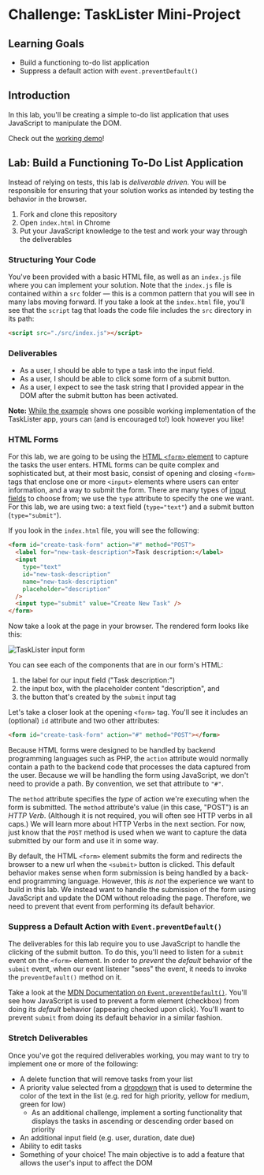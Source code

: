 # Challenge: TaskLister Mini-Project

## Learning Goals

- Build a functioning to-do list application
- Suppress a default action with `event.preventDefault()`

## Introduction

In this lab, you'll be creating a simple to-do list application that uses
JavaScript to manipulate the DOM.

Check out the [working demo][example]!

## Lab: Build a Functioning To-Do List Application

Instead of relying on tests, this lab is _deliverable driven_. You will be
responsible for ensuring that your solution works as intended by testing the
behavior in the browser.

1. Fork and clone this repository
2. Open `index.html` in Chrome
3. Put your JavaScript knowledge to the test and work your way through the
   deliverables

### Structuring Your Code

You've been provided with a basic HTML file, as well as an `index.js` file where
you can implement your solution. Note that the `index.js` file is contained
within a `src` folder — this is a common pattern that you will see in many labs
moving forward. If you take a look at the `index.html` file, you'll see that the
`script` tag that loads the code file includes the `src` directory in its path:

```html
<script src="./src/index.js"></script>
```

### Deliverables

- As a user, I should be able to type a task into the input field.
- As a user, I should be able to click some form of a submit button.
- As a user, I expect to see the task string that I provided appear in the DOM
  after the submit button has been activated.

**Note:** [While the example][example] shows one possible working implementation
of the TaskLister app, yours can (and is encouraged to!) look however you like!

### HTML Forms

For this lab, we are going to be using the [HTML `<form>` element][form] to
capture the tasks the user enters. HTML forms can be quite complex and
sophisticated but, at their most basic, consist of opening and closing `<form>`
tags that enclose one or more `<input>` elements where users can enter
information, and a way to submit the form. There are many types of [input
fields][] to choose from; we use the `type` attribute to specify the one we
want. For this lab, we are using two: a text field (`type="text"`) and a submit
button (`type="submit"`).

If you look in the `index.html` file, you will see the following:

```html
<form id="create-task-form" action="#" method="POST">
  <label for="new-task-description">Task description:</label>
  <input
    type="text"
    id="new-task-description"
    name="new-task-description"
    placeholder="description"
  />
  <input type="submit" value="Create New Task" />
</form>
```

Now take a look at the page in your browser. The rendered form looks like this:

![TaskLister input form](https://curriculum-content.s3.amazonaws.com/phase-1/javascript-events/task_lister.png)

You can see each of the components that are in our form's HTML:

1. the label for our input field ("Task description:")
2. the input box, with the placeholder content "description", and
3. the button that's created by the `submit` input tag

Let's take a closer look at the opening `<form>` tag. You'll see it includes an
(optional) `id` attribute and two other attributes:

```html
<form id="create-task-form" action="#" method="POST"></form>
```

Because HTML forms were designed to be handled by backend programming languages
such as PHP, the `action` attribute would normally contain a path to the backend
code that processes the data captured from the user. Because we will be handling
the form using JavaScript, we don't need to provide a path. By convention, we
set that attribute to `"#"`.

The `method` attribute specifies the _type_ of action we're executing when the
form is submitted. The `method` attribute's value (in this case, "POST") is an
_HTTP Verb_. (Although it is not required, you will often see HTTP verbs in all
caps.) We will learn more about HTTP Verbs in the next section. For now, just
know that the `POST` method is used when we want to capture the data submitted
by our form and use it in some way.

By default, the HTML `<form>` element submits the form and redirects the browser
to a new url when the `<submit>` button is clicked. This default behavior makes
sense when form submission is being handled by a back-end programming language.
However, this _is not_ the experience we want to build in this lab. We instead
want to handle the submission of the form using JavaScript and update the DOM
without reloading the page. Therefore, we need to prevent that event from
performing its default behavior.

### Suppress a Default Action with `Event.preventDefault()`

The deliverables for this lab require you to use JavaScript to handle the
clicking of the submit button. To do this, you'll need to listen for a `submit`
event on the `<form>` element. In order to _prevent_ the _default_ behavior of
the `submit` event, when our event listener "sees" the event, it needs to invoke
the `preventDefault()` method on it.

Take a look at the [MDN Documentation on `Event.preventDefault()`][mdn-pd].
You'll see how JavaScript is used to prevent a form element (checkbox) from
doing its _default_ behavior (appearing checked upon click). You'll want to
prevent `submit` from doing its default behavior in a similar fashion.

### Stretch Deliverables

Once you've got the required deliverables working, you may want to try to
implement one or more of the following:

- A delete function that will remove tasks from your list
- A priority value selected from a [dropdown][] that is used to determine the color
  of the text in the list (e.g. red for high priority, yellow for medium, green
  for low)
  - As an additional challenge, implement a sorting functionality that displays
    the tasks in ascending or descending order based on priority
- An additional input field (e.g. user, duration, date due)
- Ability to edit tasks
- Something of your choice! The main objective is to add a feature that allows
  the user's input to affect the DOM

[example]: https://learn-co-curriculum.github.io/js-task-lister-lite/
[mdn-pd]: https://developer.mozilla.org/en-US/docs/Web/API/Event/preventDefault
[form]: https://developer.mozilla.org/en-US/docs/Learn/Forms/Your_first_form
[input fields]: https://developer.mozilla.org/en-US/docs/Web/HTML/Element/Input
[dropdown]: https://www.w3docs.com/learn-html/html-select-tag.html
